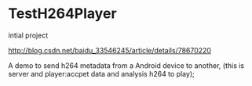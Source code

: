 # TestH264Player
intial project

http://blog.csdn.net/baidu_33546245/article/details/78670220


A demo to send h264 metadata from a Android device to another,
(this is server and player:accpet data and analysis h264 to play);
